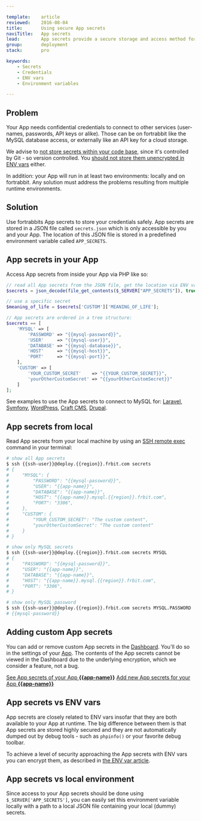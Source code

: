 ```yaml
---

template:    article
reviewed:    2016-08-04
title:       Using secure App secrets
naviTitle:   App secrets
lead:        App secrets provide a secure storage and access method for all the credentials your App needs to run.
group:       deployment
stack:       pro

keywords:
    - Secrets
    - Credentials
    - ENV vars
    - Environment variables

---
```


## Problem

Your App needs confidential credentials to connect to other services (user-names, passwords, API keys or alike). Those can be on fortrabbit like the MySQL database access, or externally like an API key for a cloud storage.

We advise to [not store secrets within your code base](//blog.fortrabbit.com/how-to-keep-a-secret#not-in-git), since it's controlled by Git - so version controlled. You [should not store them unencrypted in ENV vars](//blog.fortrabbit.com/how-to-keep-a-secret#not-in-an-env-var-either-) either.

In addition: your App will run in at least two environments: locally and on fortrabbit. Any solution must address the problems resulting from multiple runtime environments.

## Solution

Use fortrabbits App secrets to store your credentials safely. App secrets are stored in a JSON file called `secrets.json` which is only accessible by you and your App. The location of this JSON file is stored in a predefined environment variable called `APP_SECRETS`.


## App secrets in your App

Access App secrets from inside your App via PHP like so:

```php
// read all App secrets from the JSON file, get the location via ENV var
$secrets = json_decode(file_get_contents($_SERVER["APP_SECRETS"]), true);

// use a specific secret
$meaning_of_life = $secrets['CUSTOM']['MEANING_OF_LIFE'];
```

```php
// App secrets are ordered in a tree structure:
$secrets == [
    'MYSQL' => [
        'PASSWORD' => "{{mysql-password}}",
        'USER'     => "{{mysql-user}}",
        'DATABASE' => "{{mysql-database}}",
        'HOST'     => "{{mysql-host}}",
        'PORT'     => "{{mysql-port}}",
    ],
    'CUSTOM' => [
        'YOUR_CUSTOM_SECRET'    => "{{YOUR_CUSTOM_SECRET}}",
        'yourOtherCustomSecret' => "{{yourOtherCustomSecret}}"
    ]
];
```

See examples to use the App secrets to connect to MySQL for: [Laravel](install-laravel#toc-mysql), [Symfony](install-symfony#toc-mysql), [WordPress](install-wordpress#toc-mysql), [Craft CMS](install-craft-2#toc-mysql), [Drupal](install-drupal-8#toc-mysql).


## App secrets from local

Read App secrets from your local machine by using an [SSH remote exec](/remote-ssh-execution) command in your terminal:

```bash
# show all App secrets
$ ssh {{ssh-user}}@deploy.{{region}}.frbit.com secrets
# {
#     "MYSQL": {
#         "PASSWORD": "{{mysql-password}}",
#         "USER": "{{app-name}}",
#         "DATABASE": "{{app-name}}",
#         "HOST": "{{app-name}}.mysql.{{region}}.frbit.com",
#         "PORT": "3306",
#     },
#     "CUSTOM": {
#         "YOUR_CUSTOM_SECRET": "The custom content",
#         "yourOtherCustomSecret": "The custom content"
#     }
# }

# show only MySQL secrets
$ ssh {{ssh-user}}@deploy.{{region}}.frbit.com secrets MYSQL
# {
#     "PASSWORD": "{{mysql-password}}",
#     "USER": "{{app-name}}",
#     "DATABASE": "{{app-name}}",
#     "HOST": "{{app-name}}.mysql.{{region}}.frbit.com",
#     "PORT": "3306",
# }

# show only MySQL password
$ ssh {{ssh-user}}@deploy.{{region}}.frbit.com secrets MYSQL.PASSWORD
# {{mysql-password}}
```


## Adding custom App secrets

You can add or remove custom App secrets in the [Dashboard](dashboard). You'll do so in the settings of your [App](app). The contents of the App secrets cannot be viewed in the Dashboard due to the underlying encryption, which we consider a feature, not a bug.

<div markdown="1" data-user="known">

[See App secrets of your App **{{app-name}}**](https://dashboard.fortrabbit.com/apps/{{app-name}}/secrets)
[Add new App secrets for your App **{{app-name}}**](https://dashboard.fortrabbit.com/apps/{{app-name}}/secrets/new)

</div>


## App secrets vs ENV vars

App secrets are closely related to ENV vars insofar that they are both available to your App at runtime. The big difference between them is that App secrets are stored highly secured and they are not automatically dumped out by debug tools - such as `phpinfo()` or your favorite debug toolbar.

To achieve a level of security approaching the App secrets with ENV vars you can encrypt them, as described in [the ENV var article](env-vars#toc-env-vars-vs-security).

## App secrets vs local environment

Since access to your App secrets should be done using `$_SERVER['APP_SECRETS']`, you can easily set this environment variable locally with a path to a local JSON file containing your local (dummy) secrets.

